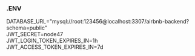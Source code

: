 ### .ENV
DATABASE_URL="mysql://root:123456@localhost:3307/airbnb-backend?schema=public" <br>
JWT_SECRET=node47 <br>
JWT_LOGIN_TOKEN_EXPIRES_IN=1h <br>
JWT_ACCESS_TOKEN_EXPIRES_IN=7d